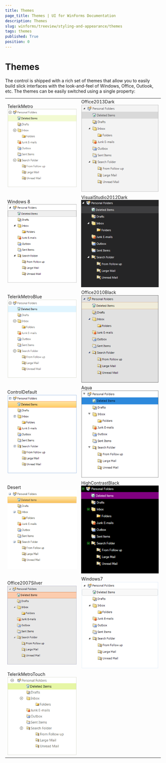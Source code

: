 ```yaml
---
title: Themes
page_title: Themes | UI for WinForms Documentation
description: Themes
slug: winforms/treeview/styling-and-appearance/themes
tags: themes
published: True
position: 0
---
```


# Themes


The control is shipped with a rich set of themes that allow you to easily build slick interfaces with the look-and-feel of Windows, Office, Outlook, etc. The themes can be easily switched using a single property:

|    |    |
|----|----|
|TelerikMetro![treeview-styling-and-appearance-themes 001](images/treeview-styling-and-appearance-themes001.png)|Office2013Dark![treeview-styling-and-appearance-themes 002](images/treeview-styling-and-appearance-themes002.png)|Office2013Light![treeview-styling-and-appearance-themes 003](images/treeview-styling-and-appearance-themes003.png)|
|Windows 8![treeview-styling-and-appearance-themes 004](images/treeview-styling-and-appearance-themes004.png)|VisualStudio2012Dark![treeview-styling-and-appearance-themes 005](images/treeview-styling-and-appearance-themes005.png)|VisualStudio2012Light![treeview-styling-and-appearance-themes 006](images/treeview-styling-and-appearance-themes006.png)|
|TelerikMetroBlue![treeview-styling-and-appearance-themes 007](images/treeview-styling-and-appearance-themes007.png)|Office2010Black![treeview-styling-and-appearance-themes 008](images/treeview-styling-and-appearance-themes008.png)|Office2010Silver![treeview-styling-and-appearance-themes 009](images/treeview-styling-and-appearance-themes009.png)|
|ControlDefault![treeview-styling-and-appearance-themes 010](images/treeview-styling-and-appearance-themes010.png)|Aqua![treeview-styling-and-appearance-themes 011](images/treeview-styling-and-appearance-themes011.png)|Breeze![treeview-styling-and-appearance-themes 012](images/treeview-styling-and-appearance-themes012.png)|
|Desert![treeview-styling-and-appearance-themes 013](images/treeview-styling-and-appearance-themes013.png)|HighContrastBlack![treeview-styling-and-appearance-themes 014](images/treeview-styling-and-appearance-themes014.png)|Office2007Black![treeview-styling-and-appearance-themes 015](images/treeview-styling-and-appearance-themes015.png)|
|Office2007Silver![treeview-styling-and-appearance-themes 016](images/treeview-styling-and-appearance-themes016.png)|Windows7![treeview-styling-and-appearance-themes 017](images/treeview-styling-and-appearance-themes017.png)|Office2010Blue![treeview-styling-and-appearance-themes 019](images/treeview-styling-and-appearance-themes019.png)|
|TelerikMetroTouch![treeview-styling-and-appearance-themes 018](images/treeview-styling-and-appearance-themes018.png)|||

